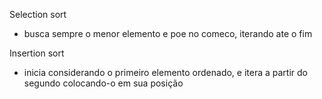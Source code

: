 Selection sort
- busca sempre o menor elemento e poe no comeco, iterando ate o fim

Insertion sort
- inicia considerando o primeiro elemento ordenado, e itera a partir do segundo colocando-o em sua posição